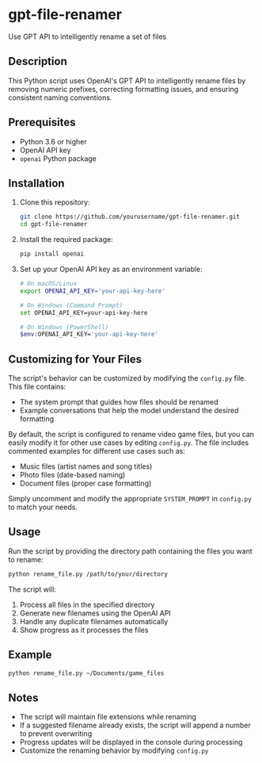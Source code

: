 # gpt-file-renamer
Use GPT API to intelligently rename a set of files

## Description
This Python script uses OpenAI's GPT API to intelligently rename files by removing numeric prefixes, correcting formatting issues, and ensuring consistent naming conventions.

## Prerequisites
- Python 3.6 or higher
- OpenAI API key
- `openai` Python package

## Installation

1. Clone this repository:
   ```bash
   git clone https://github.com/yourusername/gpt-file-renamer.git
   cd gpt-file-renamer
   ```

2. Install the required package:
   ```bash
   pip install openai
   ```

3. Set up your OpenAI API key as an environment variable:
   ```bash
   # On macOS/Linux
   export OPENAI_API_KEY='your-api-key-here'
   
   # On Windows (Command Prompt)
   set OPENAI_API_KEY=your-api-key-here
   
   # On Windows (PowerShell)
   $env:OPENAI_API_KEY='your-api-key-here'
   ```

## Customizing for Your Files

The script's behavior can be customized by modifying the `config.py` file. This file contains:
- The system prompt that guides how files should be renamed
- Example conversations that help the model understand the desired formatting

By default, the script is configured to rename video game files, but you can easily modify it for other use cases by editing `config.py`. The file includes commented examples for different use cases such as:
- Music files (artist names and song titles)
- Photo files (date-based naming)
- Document files (proper case formatting)

Simply uncomment and modify the appropriate `SYSTEM_PROMPT` in `config.py` to match your needs.

## Usage

Run the script by providing the directory path containing the files you want to rename:

```bash
python rename_file.py /path/to/your/directory
```

The script will:
1. Process all files in the specified directory
2. Generate new filenames using the OpenAI API
3. Handle any duplicate filenames automatically
4. Show progress as it processes the files

## Example

```bash
python rename_file.py ~/Documents/game_files
```

## Notes
- The script will maintain file extensions while renaming
- If a suggested filename already exists, the script will append a number to prevent overwriting
- Progress updates will be displayed in the console during processing
- Customize the renaming behavior by modifying `config.py`
